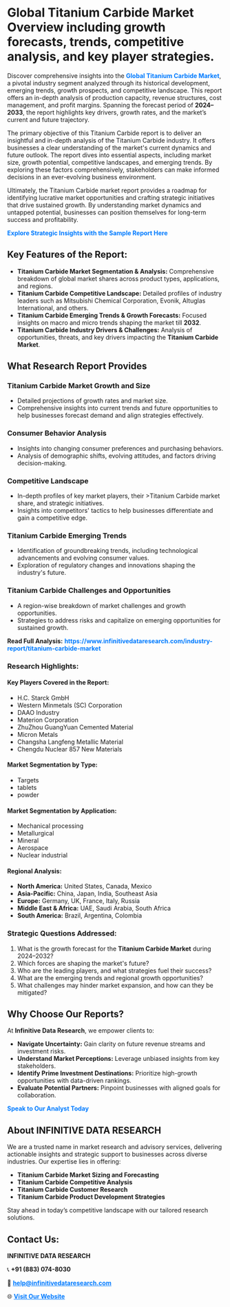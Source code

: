 <h1>Global Titanium Carbide Market Overview including growth forecasts, trends, competitive analysis, and key player strategies.</h1>
<p>
Discover comprehensive insights into the 
<a href="https://www.infinitivedataresearch.com/industry-report/titanium-carbide-market" rel="dofollow" style="color: #007BFF; text-decoration: none;"><strong>Global Titanium Carbide Market</strong></a>, a pivotal industry segment analyzed through its historical development, emerging trends, growth prospects, and competitive landscape. This report offers an in-depth analysis of production capacity, revenue structures, cost management, and profit margins. Spanning the forecast period of <strong>2024–2033</strong>, the report highlights key drivers, growth rates, and the market’s current and future trajectory.
</p>
<p>
The primary objective of this Titanium Carbide report is to deliver an insightful and in-depth analysis of the Titanium Carbide industry. It offers businesses a clear understanding of the market's current dynamics and future outlook. The report dives into essential aspects, including market size, growth potential, competitive landscapes, and emerging trends. By exploring these factors comprehensively, stakeholders can make informed decisions in an ever-evolving business environment.
</p>
<p>
Ultimately, the Titanium Carbide market report provides a roadmap for identifying lucrative market opportunities and crafting strategic initiatives that drive sustained growth. By understanding market dynamics and untapped potential, businesses can position themselves for long-term success and profitability.
</p>
<p>
<a href="https://www.infinitivedataresearch.com/request-sample/reportId=105900" style="color: #007BFF; text-decoration: none;"><strong>Explore Strategic Insights with the Sample Report Here</strong></a>
</p>

<h2>Key Features of the Report:</h2>
<ul>
<li><strong>Titanium Carbide Market Segmentation & Analysis:</strong> Comprehensive breakdown of global market shares across product types, applications, and regions.</li>
<li><strong>Titanium Carbide Competitive Landscape:</strong> Detailed profiles of industry leaders such as Mitsubishi Chemical Corporation, Evonik, Altuglas International, and others.</li>
<li><strong>Titanium Carbide Emerging Trends & Growth Forecasts:</strong> Focused insights on macro and micro trends shaping the market till <strong>2032</strong>.</li>
<li><strong>Titanium Carbide Industry Drivers & Challenges:</strong> Analysis of opportunities, threats, and key drivers impacting the <strong>Titanium Carbide Market</strong>.</li>
</ul>

<h2>What Research Report Provides</h2>
<h3>Titanium Carbide Market Growth and Size</h3>
<ul>
<li>Detailed projections of growth rates and market size.</li>
<li>Comprehensive insights into current trends and future opportunities to help businesses forecast demand and align strategies effectively.</li>
</ul>

<h3>Consumer Behavior Analysis</h3>
<ul>
<li>Insights into changing consumer preferences and purchasing behaviors.</li>
<li>Analysis of demographic shifts, evolving attitudes, and factors driving decision-making.</li>
</ul>

<h3>Competitive Landscape</h3>
<ul>
<li>In-depth profiles of key market players, their >Titanium Carbide market share, and strategic initiatives.</li>
<li>Insights into competitors' tactics to help businesses differentiate and gain a competitive edge.</li>
</ul>

<h3>Titanium Carbide Emerging Trends</h3>
<ul>
<li>Identification of groundbreaking trends, including technological advancements and evolving consumer values.</li>
<li>Exploration of regulatory changes and innovations shaping the industry's future.</li>
</ul>

<h3>Titanium Carbide Challenges and Opportunities</h3>
<ul>
<li>A region-wise breakdown of market challenges and growth opportunities.</li>
<li>Strategies to address risks and capitalize on emerging opportunities for sustained growth.</li>
</ul>
<p><strong>Read Full Analysis:</strong> <a href="https://www.infinitivedataresearch.com/industry-report/titanium-carbide-market" rel="dofollow" style="color: #007BFF; text-decoration: none;"><strong>https://www.infinitivedataresearch.com/industry-report/titanium-carbide-market</strong></a></p>
<h3>Research Highlights:</h3>
<h4>Key Players Covered in the Report:</h4>
<ul><li>H.C. Starck GmbH</li><li>Western Minmetals (SC) Corporation</li><li>DAAO Industry</li><li>Materion Corporation</li><li>ZhuZhou GuangYuan Cemented Material</li><li>Micron Metals</li><li>Changsha Langfeng Metallic Material</li><li>Chengdu Nuclear 857 New Materials</li></ul>
<h4>Market Segmentation by Type:</h4>
<ul><li>Targets</li><li>tablets</li><li>powder</li></ul>
<h4>Market Segmentation by Application:</h4>
<ul><li>Mechanical processing</li><li>Metallurgical</li><li>Mineral</li><li>Aerospace</li><li>Nuclear industrial</li></ul>

<h4>Regional Analysis:</h4>
<ul>
<li><strong>North America:</strong> United States, Canada, Mexico</li>
<li><strong>Asia-Pacific:</strong> China, Japan, India, Southeast Asia</li>
<li><strong>Europe:</strong> Germany, UK, France, Italy, Russia</li>
<li><strong>Middle East & Africa:</strong> UAE, Saudi Arabia, South Africa</li>
<li><strong>South America:</strong> Brazil, Argentina, Colombia</li>
</ul>

<h3>Strategic Questions Addressed:</h3>
<ol>
<li>What is the growth forecast for the <strong>Titanium Carbide Market</strong> during 2024–2032?</li>
<li>Which forces are shaping the market's future?</li>
<li>Who are the leading players, and what strategies fuel their success?</li>
<li>What are the emerging trends and regional growth opportunities?</li>
<li>What challenges may hinder market expansion, and how can they be mitigated?</li>
</ol>

<h2>Why Choose Our Reports?</h2>
<p>At <strong>Infinitive Data Research</strong>, we empower clients to:</p>
<ul>
<li><strong>Navigate Uncertainty:</strong> Gain clarity on future revenue streams and investment risks.</li>
<li><strong>Understand Market Perceptions:</strong> Leverage unbiased insights from key stakeholders.</li>
<li><strong>Identify Prime Investment Destinations:</strong> Prioritize high-growth opportunities with data-driven rankings.</li>
<li><strong>Evaluate Potential Partners:</strong> Pinpoint businesses with aligned goals for collaboration.</li>
</ul>
<p><a href="https://www.infinitivedataresearch.com/industry-report/titanium-carbide-market" rel="dofollow" style="color: #007BFF; text-decoration: none;"><strong>Speak to Our Analyst Today</strong></a></p>

<h2>About INFINITIVE DATA RESEARCH</h2>
<p>We are a trusted name in market research and advisory services, delivering actionable insights and strategic support to businesses across diverse industries. Our expertise lies in offering:</p>
<ul>
<li><strong>Titanium Carbide Market Sizing and Forecasting</strong></li>
<li><strong>Titanium Carbide Competitive Analysis</strong></li>
<li><strong>Titanium Carbide Customer Research</strong></li>
<li><strong>Titanium Carbide Product Development Strategies</strong></li>
</ul>
<p>Stay ahead in today’s competitive landscape with our tailored research solutions.</p>

<h2>Contact Us:</h2>
<p><strong>INFINITIVE DATA RESEARCH</strong></p>
<p>📞 <strong>+91 (883) 074-8030</strong></p>
<p>📧 <strong><a href="mailto:help@infinitivedataresearch.com" style="color: #007BFF;">help@infinitivedataresearch.com</a></strong></p>
<p>🌐 <strong><a href="https://www.infinitivedataresearch.com" rel="dofollow" style="color: #007BFF;">Visit Our Website</a></strong></p>